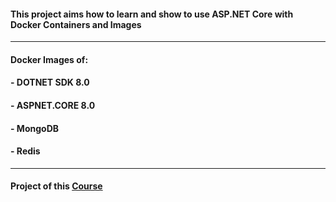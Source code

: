#### This project aims how to learn and show to use ASP.NET Core with Docker Containers and Images

---

#### Docker Images of: 
#### - DOTNET SDK 8.0  
#### - ASPNET.CORE 8.0  
#### - MongoDB   
#### - Redis

---

#### Project of this [Course](https://www.udemy.com/course/docker-essencial-para-a-plataforma-net/)